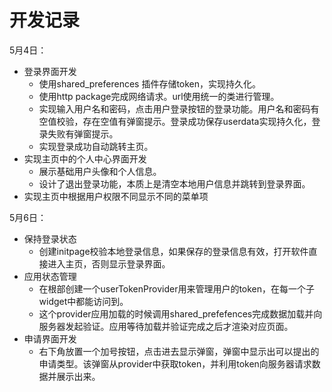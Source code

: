# 开发记录

5月4日：

- 登录界面开发
  - 使用shared_preferences 插件存储token，实现持久化。
  - 使用http package完成网络请求。url使用统一的类进行管理。
  - 实现输入用户名和密码，点击用户登录按钮的登录功能。用户名和密码有空值校验，存在空值有弹窗提示。登录成功保存userdata实现持久化，登录失败有弹窗提示。
  - 实现登录成功自动跳转主页。
- 实现主页中的个人中心界面开发
  - 展示基础用户头像和个人信息。
  - 设计了退出登录功能，本质上是清空本地用户信息并跳转到登录界面。
- 实现主页中根据用户权限不同显示不同的菜单项

5月6日：

- 保持登录状态
  - 创建initpage校验本地登录信息，如果保存的登录信息有效，打开软件直接进入主页，否则显示登录界面。
- 应用状态管理
  - 在根部创建一个userTokenProvider用来管理用户的token，在每一个子widget中都能访问到。
  - 这个provider应用加载的时候调用shared_prefefences完成数据加载并向服务器发起验证。应用等待加载并验证完成之后才渲染对应页面。
- 申请界面开发
  - 右下角放置一个加号按钮，点击进去显示弹窗，弹窗中显示出可以提出的申请类型。该弹窗从provider中获取token，并利用token向服务器请求数据并展示出来。
